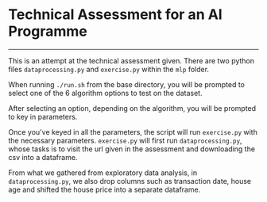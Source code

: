 # Technical Assessment for an AI Programme
---
This is an attempt at the technical assessment given. There are two python files `dataprocessing.py` and `exercise.py` within the `mlp` folder. 

When running `./run.sh` from the base directory, you will be prompted to select one of the 6 algorithm options to test on the dataset. 

After selecting an option, depending on the algorithm, you will be prompted to key in parameters. 

Once you've keyed in all the parameters, the script will run `exercise.py` with the necessary parameters. `exercise.py` will first run `dataprocessing.py`, whose tasks is to visit the url given in the assessment and downloading the csv into a dataframe. 

From what we gathered from exploratory data analysis, in `dataprocessing.py`, we also drop columns such as transaction date, house age and shifted the house price into a separate dataframe.